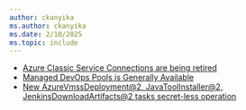```yaml
---
author: ckanyika
ms.author: ckanyika
ms.date: 2/10/2025
ms.topic: include
---
```


- [Azure Classic Service Connections are being retired](#azure-classic-service-connections-are-being-retired)
- [Managed DevOps Pools is Generally Available](#managed-devops-pools-is-generally-available)
- [New AzureVmssDeployment@2, JavaToolInstaller@2, JenkinsDownloadArtifacts@2 tasks secret-less operation](#new-azurevmssdeployment2-javatoolinstaller2-jenkinsdownloadartifacts2-tasks-secret-less-operation)